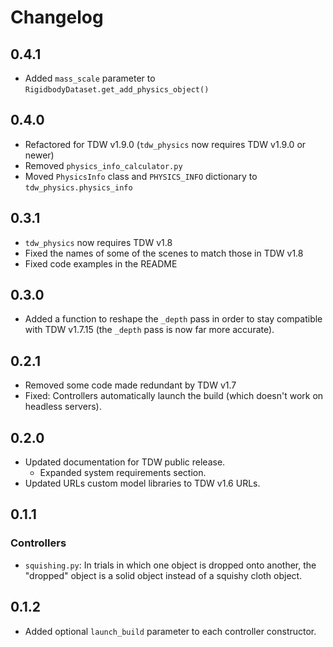 # Changelog

## 0.4.1

- Added `mass_scale` parameter to `RigidbodyDataset.get_add_physics_object()`

## 0.4.0

- Refactored for TDW v1.9.0 (`tdw_physics` now requires TDW v1.9.0 or newer)
- Removed `physics_info_calculator.py`
- Moved `PhysicsInfo` class and `PHYSICS_INFO` dictionary to `tdw_physics.physics_info`

## 0.3.1

- `tdw_physics` now requires TDW v1.8
- Fixed the names of some of the scenes to match those in TDW v1.8
- Fixed code examples in the README 

## 0.3.0

- Added a function to reshape the `_depth` pass in order to stay compatible with TDW v1.7.15 (the `_depth` pass is now far more accurate).

## 0.2.1

- Removed some code made redundant by TDW v1.7
- Fixed: Controllers automatically launch the build (which doesn't work on headless servers).

## 0.2.0

- Updated documentation for TDW public release.
  - Expanded system requirements section.
- Updated URLs custom model libraries to TDW v1.6 URLs.

## 0.1.1

### Controllers

- `squishing.py`: In trials in which one object is dropped onto another, the "dropped" object is a solid object instead of a squishy cloth object.

## 0.1.2

- Added optional `launch_build` parameter to each controller constructor.